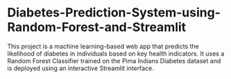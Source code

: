 # Diabetes-Prediction-System-using-Random-Forest-and-Streamlit
This project is a machine learning-based web app that predicts the likelihood of diabetes in individuals based on key health indicators. It uses a Random Forest Classifier trained on the Pima Indians Diabetes dataset and is deployed using an interactive Streamlit interface.
